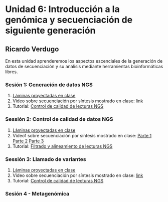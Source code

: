 # Unidad 6: Introducción a la genómica y secuenciación de siguiente generación #
## Ricardo Verdugo ##

En esta unidad aprenderemos los aspectos escenciales de la generación de datos de secuenciación y su análisis mediante herramientas bioinformáticas libres.

### Sesión 1: Generación de datos NGS ###

1. [Láminas proyectadas en clase](Sesion1_Generacion_Analisis_de_datosNGS_RAV_2019.pdf)
2. Video sobre secuenciación por síntesis mostrado en clase: [link](https://www.youtube.com/watch?v=fCd6B5HRaZ8)
3. Tutorial: [Control de calidad de lecturas NGS](Tutorial_Control_de_calidad_de_lecturas_NGS.md)

### Sessión 2: Control de calidad de datos NGS ###
1. [Láminas proyectadas en clase](Sesion2_Alineamineto_de_datos_NGS_RAV_2019.pdf)
2. Video1 sobre secuenciación por síntesis mostrado en clase: [Parte 1](https://www.youtube.com/watch?v=lrVdCKd4S8I)  [Parte 2](https://www.youtube.com/watch?v=gj19_DKhFXw) [Parte 3](https://www.youtube.com/watch?v=qyIszYEfxN4)
3. Tutorial: [Filtrado y alineamiento de lecturas NGS](Tutorial_filtro_alineamiento_lecturas_chilegenomicolab.md)

### Sessión 3: Llamado de variantes ###
1. [Láminas proyectadas en clase](Sesion3_Llamado_de_variantes_RAV_2019.pdf)
2. Video sobre secuenciación por síntesis mostrado en clase: [link](https://www.youtube.com/watch?v=x8hegyWQECo)
3. Tutorial: [Control de calidad de lecturas NGS](Tutorial_para_el_llamado_de_variantes.md)

### Sesión 4 - Metagenómica ###
<Pronto>

